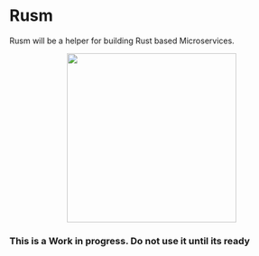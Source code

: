 # Rusm

Rusm will be a helper for building Rust based Microservices. 

<p align="center">
  <img width="300" height="300" src="https://user-images.githubusercontent.com/1941100/89743248-f43a2180-daa9-11ea-825d-525d0a616a22.png">
</p>

### This is a Work in progress. Do not use it until its ready
